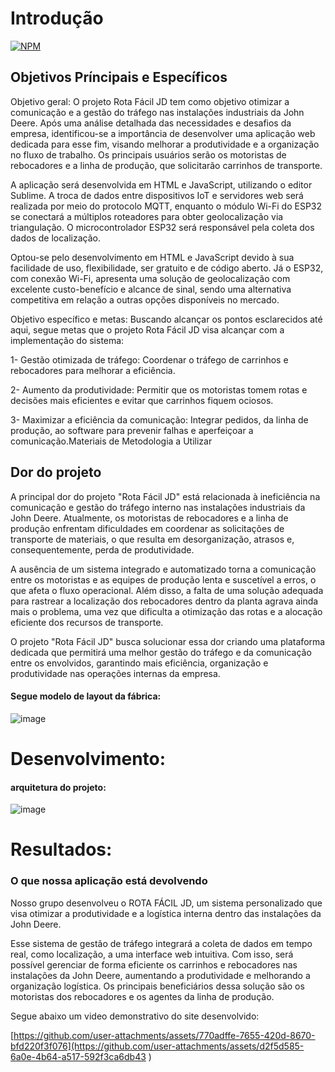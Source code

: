 # Introdução
[![NPM](https://img.shields.io/npm/l/react)]([https://github.com/devsuperior/sds1-wmazoni/blob/master/LICENSE](https://github.com/joaogabriel365/Rota-Facil-JD/blob/main/LICENSE)) 

## Objetivos Príncipais e Específicos

Objetivo geral:
O projeto Rota Fácil JD tem como objetivo otimizar a comunicação e a gestão do tráfego nas instalações industriais da John Deere. Após uma análise detalhada das necessidades e desafios da empresa, identificou-se a importância de desenvolver uma aplicação web dedicada para esse fim, visando melhorar a produtividade e a organização no fluxo de trabalho. Os principais usuários serão os motoristas de rebocadores e a linha de produção, que solicitarão carrinhos de transporte.

A aplicação será desenvolvida em HTML e JavaScript, utilizando o editor Sublime. A troca de dados entre dispositivos IoT e servidores web será realizada por meio do protocolo MQTT, enquanto o módulo Wi-Fi do ESP32 se conectará a múltiplos roteadores para obter geolocalização via triangulação. O microcontrolador ESP32 será responsável pela coleta dos dados de localização.

Optou-se pelo desenvolvimento em HTML e JavaScript devido à sua facilidade de uso, flexibilidade, ser gratuito e de código aberto. Já o ESP32, com conexão Wi-Fi, apresenta uma solução de geolocalização com excelente custo-benefício e alcance de sinal, sendo uma alternativa competitiva em relação a outras opções disponíveis no mercado.

Objetivo específico e metas:
Buscando alcançar os pontos esclarecidos até aqui, segue metas que o projeto Rota Fácil JD visa alcançar com a implementação do sistema:

1- Gestão otimizada de tráfego: Coordenar o tráfego de carrinhos e rebocadores para melhorar a eficiência.

2- Aumento da produtividade: Permitir que os motoristas tomem rotas e decisões mais eficientes e evitar que carrinhos fiquem ociosos.

3- Maximizar a eficiência da comunicação: Integrar pedidos, da linha de produção, ao software para prevenir falhas e aperfeiçoar a comunicação.Materiais de Metodologia a Utilizar

## Dor do projeto


A principal dor do projeto "Rota Fácil JD" está relacionada à ineficiência na comunicação e gestão do tráfego interno nas instalações industriais da John Deere. Atualmente, os motoristas de rebocadores e a linha de produção enfrentam dificuldades em coordenar as solicitações de transporte de materiais, o que resulta em desorganização, atrasos e, consequentemente, perda de produtividade.

A ausência de um sistema integrado e automatizado torna a comunicação entre os motoristas e as equipes de produção lenta e suscetível a erros, o que afeta o fluxo operacional. Além disso, a falta de uma solução adequada para rastrear a localização dos rebocadores dentro da planta agrava ainda mais o problema, uma vez que dificulta a otimização das rotas e a alocação eficiente dos recursos de transporte.

O projeto "Rota Fácil JD" busca solucionar essa dor criando uma plataforma dedicada que permitirá uma melhor gestão do tráfego e da comunicação entre os envolvidos, garantindo mais eficiência, organização e produtividade nas operações internas da empresa.



#### Segue modelo de layout da fábrica:

![image](https://github.com/user-attachments/assets/ec91b8e0-685e-4ed3-aa3a-9cd6bbe87ea7)

# Desenvolvimento:
#### arquitetura do projeto:

![image](https://github.com/user-attachments/assets/1d3de007-44ad-4766-8000-a21e2defe62a)

 
# Resultados:
### O que nossa aplicação está devolvendo

Nosso grupo desenvolveu o ROTA FÁCIL JD, um sistema personalizado que visa otimizar a produtividade e a logística interna dentro das instalações da John Deere.

Esse sistema de gestão de tráfego integrará a coleta de dados em tempo real, como localização, a uma interface web intuitiva. Com isso, será possível gerenciar de forma eficiente os carrinhos e rebocadores nas instalações da John Deere, aumentando a produtividade e melhorando a organização logística. Os principais beneficiários dessa solução são os motoristas dos rebocadores e os agentes da linha de produção.

Segue abaixo um video demonstrativo do site desenvolvido:


[https://github.com/user-attachments/assets/770adffe-7655-420d-8670-bfd220f3f076](https://github.com/user-attachments/assets/d2f5d585-6a0e-4b64-a517-592f3ca6db43
)





